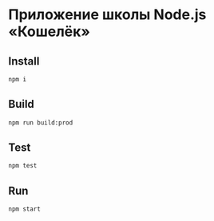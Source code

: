 # Приложение школы Node.js «Кошелёк»

## Install
```sh
npm i
```

## Build
```sh
npm run build:prod 
```

## Test
```sh 
npm test
```

## Run
```sh
npm start
```

